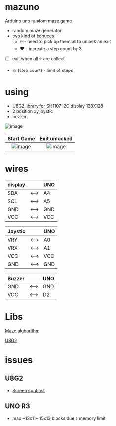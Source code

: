 # mazuno
Arduino uno random maze game
- random maze generator
- two kind of bonuces
  - :star: - need to pick up them all to unlock an exit
  - :hearts: - increate a step count by 3 
- [ ] exit when all :star: are collect
- :snowman: (step count) - limit of steps

# using 
- U8G2 library for SH1107 I2C display 128X128
- 2 position xy joystic
- buzzer

  

![image](https://github.com/user-attachments/assets/04ce9575-4d35-4b29-b32e-e3587c632e11)


   Start Game | Exit unlocked
:-------------------------:|:-------------------------:
![image](https://github.com/user-attachments/assets/cc7d3fed-8caf-4516-bf1d-1268fd7119c6) | ![image](https://github.com/user-attachments/assets/279201a9-d9a5-447a-9980-0fec78df80e1)



# wires

display |  | UNO   
--- | --- | --- 
SDA | <--> | A4   
SCL | <--> | A5
GND | <--> | GND
VCC | <--> | VCC



Joystic | | UNO   
--- | --- | --- 
VRY | <--> | A0
VRX | <--> | A1     
VCC | <--> | VCC
GND | <--> | GND


Buzzer | | UNO  
--- | --- | --- 
GND | <--> | GND
VCC | <--> | D2


# Libs

[Maze alghorithm](https://en.wikipedia.org/wiki/Maze_generation_algorithm#Simple_algorithms)

[U8G2](https://github.com/olikraus/u8g2)


# issues
## U8G2
- [Screen contrast](https://github.com/olikraus/u8g2/issues/501#issuecomment-366543758)

## UNO R3
- max ~13x11~ 15x13 blocks due a memory limit

